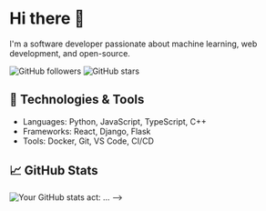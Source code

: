 # Hi there 👋
I'm a software developer passionate about machine learning, web development, and open-source.

![GitHub followers](https://img.shields.io/github/followers/yourusername?label=Follow&style=social)
![GitHub stars](https://img.shields.io/github/stars/yourusername?affiliations=OWNER%2CCOLLABORATOR&style=social)

## 🔧 Technologies & Tools
- Languages: Python, JavaScript, TypeScript, C++
- Frameworks: React, Django, Flask
- Tools: Docker, Git, VS Code, CI/CD

## 📈 GitHub Stats
![Your GitHub stats](https://github-readme-stats.vercel.app/api?username=yourusername&show_icons=true&theme=radical)
act: ...
-->

